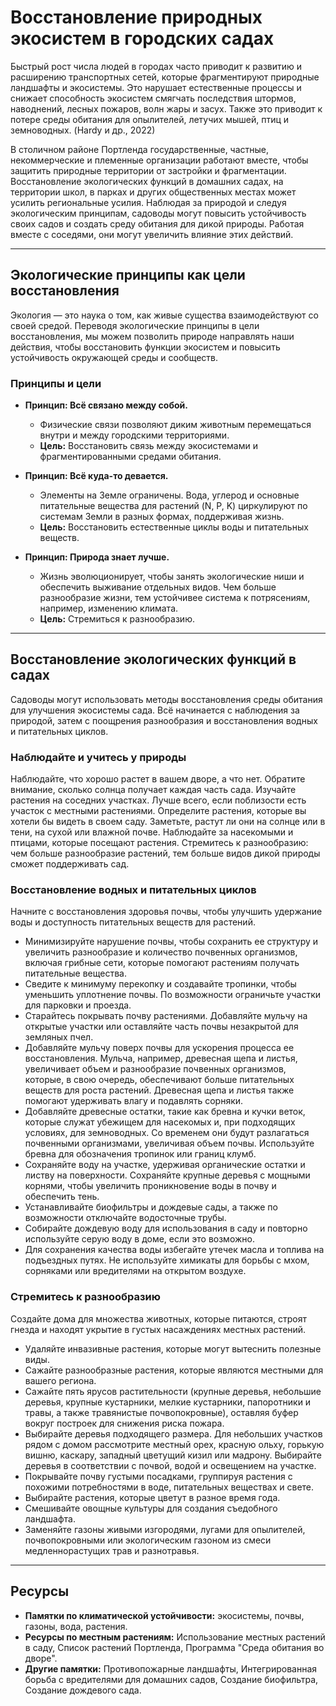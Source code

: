# Восстановление природных экосистем в городских садах

Быстрый рост числа людей в городах часто приводит к развитию и расширению транспортных сетей, которые фрагментируют природные ландшафты и экосистемы. Это нарушает естественные процессы и снижает способность экосистем смягчать последствия штормов, наводнений, лесных пожаров, волн жары и засух. Также это приводит к потере среды обитания для опылителей, летучих мышей, птиц и земноводных. (Hardy и др., 2022)

В столичном районе Портленда государственные, частные, некоммерческие и племенные организации работают вместе, чтобы защитить природные территории от застройки и фрагментации. Восстановление экологических функций в домашних садах, на территории школ, в парках и других общественных местах может усилить региональные усилия. Наблюдая за природой и следуя экологическим принципам, садоводы могут повысить устойчивость своих садов и создать среду обитания для дикой природы. Работая вместе с соседями, они могут увеличить влияние этих действий.

---

## Экологические принципы как цели восстановления

Экология — это наука о том, как живые существа взаимодействуют со своей средой. Переводя экологические принципы в цели восстановления, мы можем позволить природе направлять наши действия, чтобы восстановить функции экосистем и повысить устойчивость окружающей среды и сообществ.

### Принципы и цели

- **Принцип: Всё связано между собой.**  
  - Физические связи позволяют диким животным перемещаться внутри и между городскими территориями.  
  - **Цель:** Восстановить связь между экосистемами и фрагментированными средами обитания.

- **Принцип: Всё куда-то девается.**  
  - Элементы на Земле ограничены. Вода, углерод и основные питательные вещества для растений (N, P, K) циркулируют по системам Земли в разных формах, поддерживая жизнь.  
  - **Цель:** Восстановить естественные циклы воды и питательных веществ.

- **Принцип: Природа знает лучше.**  
  - Жизнь эволюционирует, чтобы занять экологические ниши и обеспечить выживание отдельных видов. Чем больше разнообразие жизни, тем устойчивее система к потрясениям, например, изменению климата.  
  - **Цель:** Стремиться к разнообразию.

---

## Восстановление экологических функций в садах

Садоводы могут использовать методы восстановления среды обитания для улучшения экосистемы сада. Всё начинается с наблюдения за природой, затем с поощрения разнообразия и восстановления водных и питательных циклов.

### Наблюдайте и учитесь у природы

Наблюдайте, что хорошо растет в вашем дворе, а что нет. Обратите внимание, сколько солнца получает каждая часть сада. Изучайте растения на соседних участках. Лучше всего, если поблизости есть участок с местными растениями. Определите растения, которые вы хотели бы видеть в своем саду. Заметьте, растут ли они на солнце или в тени, на сухой или влажной почве. Наблюдайте за насекомыми и птицами, которые посещают растения. Стремитесь к разнообразию: чем больше разнообразие растений, тем больше видов дикой природы сможет поддерживать сад.

### Восстановление водных и питательных циклов

Начните с восстановления здоровья почвы, чтобы улучшить удержание воды и доступность питательных веществ для растений.

- Минимизируйте нарушение почвы, чтобы сохранить ее структуру и увеличить разнообразие и количество почвенных организмов, включая грибные сети, которые помогают растениям получать питательные вещества.
- Сведите к минимуму перекопку и создавайте тропинки, чтобы уменьшить уплотнение почвы. По возможности ограничьте участки для парковки и проезда.
- Старайтесь покрывать почву растениями. Добавляйте мульчу на открытые участки или оставляйте часть почвы незакрытой для земляных пчел.
- Добавляйте мульчу поверх почвы для ускорения процесса ее восстановления. Мульча, например, древесная щепа и листья, увеличивает объем и разнообразие почвенных организмов, которые, в свою очередь, обеспечивают больше питательных веществ для роста растений. Древесная щепа и листья также помогают удерживать влагу и подавлять сорняки.
- Добавляйте древесные остатки, такие как бревна и кучки веток, которые служат убежищем для насекомых и, при подходящих условиях, для земноводных. Со временем они будут разлагаться почвенными организмами, увеличивая объем почвы. Используйте бревна для обозначения тропинок или границ клумб.
- Сохраняйте воду на участке, удерживая органические остатки и листву на поверхности. Сохраняйте крупные деревья с мощными корнями, чтобы увеличить проникновение воды в почву и обеспечить тень.
- Устанавливайте биофильтры и дождевые сады, а также по возможности отключайте водосточные трубы.
- Собирайте дождевую воду для использования в саду и повторно используйте серую воду в доме, если это возможно.
- Для сохранения качества воды избегайте утечек масла и топлива на подъездных путях. Не используйте химикаты для борьбы с мхом, сорняками или вредителями на открытом воздухе.

### Стремитесь к разнообразию

Создайте дома для множества животных, которые питаются, строят гнезда и находят укрытие в густых насаждениях местных растений.

- Удаляйте инвазивные растения, которые могут вытеснить полезные виды.
- Сажайте разнообразные растения, которые являются местными для вашего региона.
- Сажайте пять ярусов растительности (крупные деревья, небольшие деревья, крупные кустарники, мелкие кустарники, папоротники и травы, а также травянистые почвопокровные), оставляя буфер вокруг построек для снижения риска пожара.
- Выбирайте деревья подходящего размера. Для небольших участков рядом с домом рассмотрите местный орех, красную ольху, горькую вишню, каскару, западный цветущий кизил или мадрону. Выбирайте деревья в соответствии с почвой, водой и освещением на участке.
- Покрывайте почву густыми посадками, группируя растения с похожими потребностями в воде, питательных веществах и свете.
- Выбирайте растения, которые цветут в разное время года.
- Смешивайте овощные культуры для создания съедобного ландшафта.
- Заменяйте газоны живыми изгородями, лугами для опылителей, почвопокровными или экологическим газоном из смеси медленнорастущих трав и разнотравья.

---

## Ресурсы

- **Памятки по климатической устойчивости:** экосистемы, почвы, газоны, вода, растения.
- **Ресурсы по местным растениям:** Использование местных растений в саду, Список растений Портленда, Программа "Среда обитания во дворе".
- **Другие памятки:** Противопожарные ландшафты, Интегрированная борьба с вредителями для домашних садов, Создание биофильтра, Создание дождевого сада.
